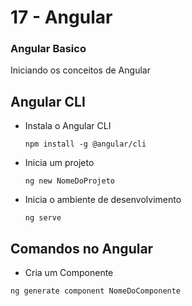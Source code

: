 # 17 - Angular

### Angular Basico

Iniciando os conceitos de Angular

## Angular CLI

* Instala o Angular CLI

  `npm install -g @angular/cli`

* Inicia um projeto

  `ng new NomeDoProjeto`

* Inicia o ambiente de desenvolvimento

  `ng serve`

## Comandos no Angular

* Cria um Componente

 `ng generate component NomeDoComponente`
